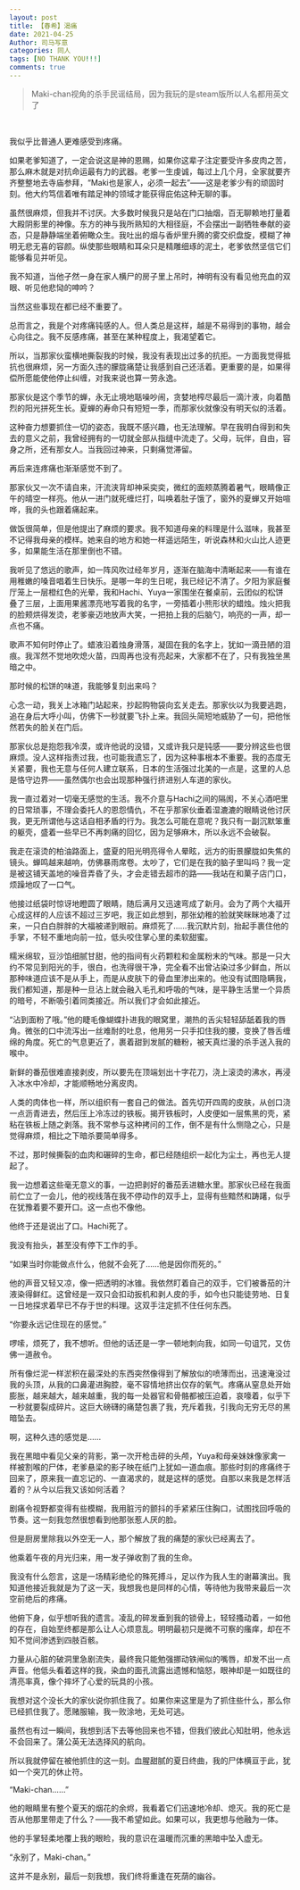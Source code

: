 ```yaml
---
layout: post
title: 【春希】渴痛
date: 2021-04-25
Author: 司马写意
categories: 同人
tags: [NO THANK YOU!!!]
comments: true
---
```


> Maki-chan视角的杀手民谣结局，因为我玩的是steam版所以人名都用英文了

<br />

我似乎比普通人更难感受到疼痛。

如果老爹知道了，一定会说这是神的恩赐，如果你这辈子注定要受许多皮肉之苦，那么麻木就是对抗命运最有力的武器。老爹一生虔诚，每过上几个月，全家就要齐齐整整地去寺庙参拜，“Maki也是家人，必须一起去”——这是老爹少有的顽固时刻。他大约笃信着唯有踏足神的领域才能获得庇佑这种无聊的事。

虽然很麻烦，但我并不讨厌。大多数时候我只是站在门口抽烟，百无聊赖地打量着大殿阴影里的神像。东方的神与我所熟知的大相径庭，不会摆出一副牺牲奉献的姿态，只是静静端坐着俯瞰众生。我吐出的烟与香炉里升腾的雾交织盘旋，模糊了神明无悲无喜的容颜。纵使那些眼睛和耳朵只是精雕细琢的泥土，老爹依然坚信它们能够看见并听见。

我不知道，当他孑然一身在家人横尸的房子里上吊时，神明有没有看见他充血的双眼、听见他悲恸的呻吟？

当然这些事现在都已经不重要了。

总而言之，我是个对疼痛钝感的人。但人类总是这样，越是不易得到的事物，越会心向往之。我不反感疼痛，甚至在某种程度上，我渴望着它。

所以，当那家伙蛮横地撕裂我的时候，我没有表现出过多的抗拒。一方面我觉得抵抗也很麻烦，另一方面久违的朦胧痛楚让我感到自己还活着。更重要的是，如果得偿所愿能使他停止纠缠，对我来说也算一劳永逸。

那家伙是这个季节的蝉，永无止境地聒噪吵闹，贪婪地榨尽最后一滴汁液，向着酷烈的阳光拼死生长。夏蝉的寿命只有短短一季，而那家伙就像没有明天似的活着。

这种奋力想要抓住一切的姿态，我既不感兴趣，也无法理解。早在我明白得到和失去的意义之前，我曾经拥有的一切就全部从指缝中流走了。父母，玩伴，自由，容身之所，还有那女人。当我回过神来，只剩痛觉滞留。

再后来连疼痛也渐渐感觉不到了。



那家伙又一次不请自来，汗流浃背却神采奕奕，微红的面颊蒸腾着暑气，眼睛像正午的晴空一样亮。他从一进门就死缠烂打，叫唤着肚子饿了，窗外的夏蝉又开始喧哗，我的头也跟着痛起来。

做饭很简单，但是他提出了麻烦的要求。我不知道母亲的料理是什么滋味，我甚至不记得我母亲的模样。她来自的地方和她一样遥远陌生，听说森林和火山比人迹更多，如果能生活在那里倒也不错。

我听见了悠远的歌声，如一阵风吹过经年岁月，逐渐在脑海中清晰起来——有谁在用稚嫩的嗓音唱着生日快乐。是哪一年的生日呢，我已经记不清了。夕阳为家庭餐厅笼上一层橙红色的光晕，我和Hachi、Yuya一家围坐在餐桌前，云团似的松饼叠了三层，上面用果酱漂亮地写着我的名字，一旁插着小熊形状的蜡烛。烛火把我的脸颊烘得发烫，老爹豪迈地放声大笑，一把拍上我的后脑勺，响亮的一声，却一点也不痛。

歌声不知何时停止了。蜡液沿着烛身滑落，凝固在我的名字上，犹如一滴丑陋的泪痕。我浑然不觉地吹熄火苗，四周再也没有亮起来，大家都不在了，只有我独坐黑暗之中。

那时候的松饼的味道，我能够复刻出来吗？

心念一动，我关上冰箱门站起来，抄起购物袋向玄关走去。那家伙以为我要逃跑，追在身后大呼小叫，仿佛下一秒就要飞扑上来。我回头简短地威胁了一句，把他怅然若失的脸关在门后。



那家伙总是抱怨我冷漠，或许他说的没错，又或许我只是钝感——要分辨这些也很麻烦。没人这样指责过我，也可能我遗忘了，因为这种事根本不重要。我的态度无关紧要，我也无意与任何人建立联系，日本的生活强过北美的一点是，这里的人总是恪守边界——虽然偶尔也会出现那种强行挤进别人车道的家伙。

我一直过着对一切毫无感觉的生活。我不介意与Hachi之间的隔阂，不关心酒吧里的日常琐事，不理会委托人的恩怨情仇，不在乎那家伙垂着湿漉漉的眼睛说他讨厌我，更无所谓他与这话自相矛盾的行为。我怎么可能在意呢？我只有一副沉默笨重的躯壳，盛着一些早已不再刺痛的回忆，因为足够麻木，所以永远不会破裂。

我走在滚烫的柏油路面上，盛夏的阳光明亮得令人晕眩，远方的街景朦胧如失焦的镜头。蝉鸣越来越响，仿佛暴雨席卷。太吵了，它们是在我的脑子里叫吗？我一定是被这铺天盖地的噪音弄昏了头，才会走错去超市的路——我站在和菓子店门口，烦躁地叹了一口气。



他接过纸袋时惊讶地瞪圆了眼睛，随后满月又迅速弯成了新月。会为了两个大福开心成这样的人应该不超过三岁吧，我正如此想到，那张幼稚的脸就笑眯眯地凑了过来，一只白白胖胖的大福被递到眼前。麻烦死了……我沉默片刻，抬起手裹住他的手掌，不轻不重地向前一拉，低头咬住掌心里的柔软甜蜜。

糯米绵软，豆沙馅细腻甘甜，他的指间有火药颗粒和金属粉末的气味。那是一只大约不常见到阳光的手，很白，也洗得很干净，完全看不出曾沾染过多少鲜血，所以那种味道应该不是从手上，而是从皮肤下的骨血里渗出来的。他没有试图隐瞒我，我们都知道，那是种一旦沾上就会融入毛孔和呼吸的气味，是平静生活里一个异质的暗号，不断吸引着同类接近。所以我们才会如此接近。

“沾到面粉了哦。”他的睫毛像蝴蝶扑进我的眼窝里，潮热的舌尖轻轻舔舐着我的唇角。微张的口中流泻出一丝难耐的吐息，他用另一只手扣住我的腰，变换了唇舌缠绵的角度。死亡的气息更近了，裹着甜到发腻的糖粉，被天真烂漫的杀手送入我的喉中。



新鲜的番茄很难直接剥皮，所以要先在顶端划出十字花刀，浇上滚烫的沸水，再浸入冰水中冷却，才能顺畅地分离皮肉。

人类的肉体也一样，所以组织有一套自己的做法。首先切开四周的皮肤，从创口浇一点沥青进去，然后压上冷冻过的铁板。揭开铁板时，人皮便如一层焦黑的壳，紧粘在铁板上随之剥落。我不常参与这种拷问的工作，倒不是有什么恻隐之心，只是觉得麻烦，相比之下暗杀要简单得多。

不过，那时候撕裂的血肉和碾碎的生命，都已经随组织一起化为尘土，再也无人提起了。

我一边想着这些毫无意义的事，一边把剥好的番茄丢进糖水里。那家伙已经在我面前伫立了一会儿，他的视线落在我不停动作的双手上，显得有些黯然和踌躇，似乎在犹豫着要不要开口。这一点也不像他。

他终于还是说出了口。Hachi死了。

我没有抬头，甚至没有停下工作的手。

“如果当时你能做点什么，他就不会死了……他是因你而死的。”

他的声音又轻又凉，像一把透明的冰锥。我依然盯着自己的双手，它们被番茄的汁液染得鲜红。这曾经是一双只会扣动扳机和剥人皮的手，如今也只能徒劳地、日复一日地探求着早已不存于世的料理。这双手注定抓不住任何东西。

“你要永远记住现在的感觉。”

啰嗦，烦死了，我不想听。但他的话还是一字一顿地刺向我，如同一句诅咒，又仿佛一道赦令。

所有像烂泥一样淤积在最深处的东西突然像得到了解放似的喷薄而出，迅速淹没过我的头顶，从我的口鼻灌进胸腔，毫不容情地挤出仅存的氧气。疼痛从窒息处开始膨胀，越来越大，越来越重，我的每一处器官和骨骼都被压迫着，哀嚎着，似乎下一秒就要裂成碎片。这巨大磅礴的痛楚包裹了我，充斥着我，引我向无穷无尽的黑暗坠去。

啊，这种久违的感觉是……

我在黑暗中看见父亲的背影，第一次开枪击碎的头颅，Yuya和母亲妹妹像家禽一样被割喉的尸体，老爹悬梁的影子映在纸门上犹如一道血痕。那些时刻的疼痛终于回来了，原来我一直忘记的、一直渴求的，就是这样的感觉。自那以来我是怎样活着的？从今以后我又该如何活着？

剧痛令视野都变得有些模糊，我用脏污的颤抖的手紧紧压住胸口，试图找回呼吸的节奏。这一刻我忽然很想看到他那张惹人厌的脸。

但是厨房里除我以外空无一人，那个解放了我的痛楚的家伙已经离去了。



他乘着午夜的月光归来，用一发子弹收割了我的生命。

我没有什么怨言，这是一场精彩绝伦的殊死搏斗，足以作为我人生的谢幕演出。我知道他接近我就是为了这一天，我想我也是同样的心情，等待他为我带来最后一次空前绝后的疼痛。

他俯下身，似乎想听我的遗言。凌乱的碎发垂到我的锁骨上，轻轻搔动着，一如他的存在，自始至终都是那么让人心烦意乱。明明最初只是微不可察的瘙痒，却在不知不觉间渗透到四肢百骸。

力量从心脏的破洞里急剧流失，最终我只能勉强挪动铁闸似的嘴唇，却发不出一点声音。他低头看着这样的我，染血的面孔流露出遗憾和恼怒，眼神却是一如既往的清亮率真，像个摔坏了心爱的玩具的小孩。

我想对这个没长大的家伙说你抓住我了。如果你来这里是为了抓住些什么，那么你已经抓住我了。愿赌服输，我一败涂地，无处可逃。

虽然也有过一瞬间，我想到活下去等他回来也不错，但我们彼此心知肚明，他永远不会回来了。蒲公英无法选择风的航向。

所以我就停留在被他抓住的这一刻。血腥甜腻的夏日终曲，我的尸体横亘于此，犹如一个突兀的休止符。

“Maki-chan……”

他的眼睛里有整个夏天的烟花的余烬，我看着它们迅速地冷却、熄灭。我的死亡是否从他那里带走了什么？——我不希望如此。如果可以，我更想与他融为一体。

他的手掌轻柔地覆上我的眼睑，我的意识在温暖而沉重的黑暗中坠入虚无。

“永别了，Maki-chan。”

这并不是永别，最后一刻我想，我们终将重逢在死荫的幽谷。

